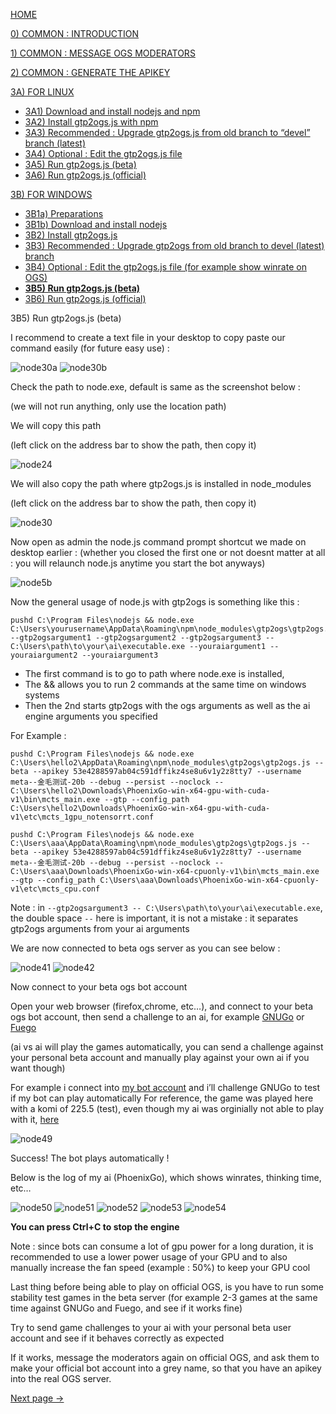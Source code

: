 [HOME](https://github.com/wonderingabout/gtp2ogs-tutorial)

[0) COMMON : INTRODUCTION](/docs/0-common-introduction.md)

[1) COMMON : MESSAGE OGS MODERATORS](/docs/1-common-message-ogs-moderators.md)

[2) COMMON : GENERATE THE APIKEY](/docs/2-common-generate-the-apikey.md)

[3A) FOR LINUX](/docs/3A0-FOR-LINUX.md)
  - [3A1) Download and install nodejs and npm](/docs/3A1-linux-download-install-nodejs.md)
  - [3A2) Install gtp2ogs.js with npm](/docs/3A2-linux-install-gt2ogs-js-with-npm.md)
  - [3A3) Recommended : Upgrade gtp2ogs.js from old branch to “devel” branch (latest)](/docs/3A3-linux-optional-upgrade-to-devel.md)
  - [3A4) Optional : Edit the gtp2ogs.js file](3A4-linux-optional-edit-gtp2ogs-js-file.md)
  - [3A5) Run gtp2ogs.js (beta)](/docs/3A5-linux-run-gtp2ogs-js-beta.md)
  - [3A6) Run gtp2ogs.js (official)](/docs/3A6-linux-run-gtp2ogs-js-beta.md)


[3B) FOR WINDOWS](/docs/3B0-FOR-WINDOWS.md)

  - [3B1a) Preparations](/docs/3B1a-windows-preparations.md)
  - [3B1b) Download and install nodejs](/docs/3B1b-windows-download-install-nodejs.md)
  - [3B2) Install gtp2ogs.js](/docs/3B2-windows-install-gt2ogs-js-with-npm.md)
  - [3B3) Recommended : Upgrade gtp2ogs from old branch to devel (latest) branch](/docs/3B3-windows-optional-upgrade-to-devel.md)
  - [3B4) Optional : Edit the gtp2ogs.js file (for example show winrate on OGS)](/docs/3B4-windows-optional-edit-gtp2ogs-js-file.md)
  - [**3B5) Run gtp2ogs.js (beta)**](/docs/3B5-windows-run-gtp2ogs-js-beta.md)
  - [3B6) Run gtp2ogs.js (official)](/docs/3B6-windows-run-gtp2ogs-js-beta.md)

3B5) Run gtp2ogs.js (beta)

I recommend to create a text file in your desktop to copy paste our command easily (for future easy use) : 

![node30a](https://github.com/wonderingabout/gtp2ogs-tutorial/blob/master/pictures/node30a.png?raw=true)
![node30b](https://github.com/wonderingabout/gtp2ogs-tutorial/blob/master/pictures/node30b.png?raw=true)

Check the path to node.exe, default is same as the screenshot below :

(we will not run anything, only use the location path)

We will copy this path 

(left click on the address bar to show the path, then copy it)

![node24](https://github.com/wonderingabout/gtp2ogs-tutorial/blob/master/pictures/node24.PNG?raw=true)

We will also copy the path where gtp2ogs.js is installed in node_modules

(left click on the address bar to show the path, then copy it)

![node30](https://github.com/wonderingabout/gtp2ogs-tutorial/blob/master/pictures/node30.png?raw=true)

Now open as admin the node.js command prompt shortcut we made on desktop earlier : 
(whether you closed the first one or not doesnt matter at all : you will relaunch node.js anytime you start the bot anyways)

![node5b](https://github.com/wonderingabout/gtp2ogs-tutorial/blob/master/pictures/node5b.png?raw=true)

Now the general usage of node.js with gtp2ogs is something like this : 

```
pushd C:\Program Files\nodejs && node.exe C:\Users\yourusername\AppData\Roaming\npm\node_modules\gtp2ogs\gtp2ogs.js --gtp2ogsargument1 --gtp2ogsargument2 --gtp2ogsargument3 -- C:\Users\path\to\your\ai\executable.exe --youraiargument1 --youraiargument2 --youraiargument3
```

- The first command is to go to path where node.exe is installed,
- The && allows you to run 2 commands at the same time on windows systems
- Then the 2nd starts gtp2ogs with the ogs arguments as well as the ai engine arguments you specified

For Example : 

```
pushd C:\Program Files\nodejs && node.exe C:\Users\hello2\AppData\Roaming\npm\node_modules\gtp2ogs\gtp2ogs.js --beta --apikey 53e4288597ab04c591dffikz4se8u6v1y2z8tty7 --username meta--金毛测试-20b --debug --persist --noclock -- C:\Users\hello2\Downloads\PhoenixGo-win-x64-gpu-with-cuda-v1\bin\mcts_main.exe --gtp --config_path C:\Users\hello2\Downloads\PhoenixGo-win-x64-gpu-with-cuda-v1\etc\mcts_1gpu_notensorrt.conf
```

```
pushd C:\Program Files\nodejs && node.exe C:\Users\aaa\AppData\Roaming\npm\node_modules\gtp2ogs\gtp2ogs.js --beta --apikey 53e4288597ab04c591dffikz4se8u6v1y2z8tty7 --username meta--金毛测试-20b --debug --persist --noclock -- C:\Users\aaa\Downloads\PhoenixGo-win-x64-cpuonly-v1\bin\mcts_main.exe --gtp --config_path C:\Users\aaa\Downloads\PhoenixGo-win-x64-cpuonly-v1\etc\mcts_cpu.conf
```

Note : in `--gtp2ogsargument3 -- C:\Users\path\to\your\ai\executable.exe`, the double space ` -- ` here is important, it is not a mistake : it separates gtp2ogs arguments from your ai arguments

We are now connected to beta ogs server as you can see below :

![node41](https://github.com/wonderingabout/gtp2ogs-tutorial/blob/master/pictures/node41.PNG?raw=true)
![node42](https://github.com/wonderingabout/gtp2ogs-tutorial/blob/master/pictures/node42.PNG?raw=true)

Now connect to your beta ogs bot account

Open your web browser (firefox,chrome, etc…), and connect to your beta ogs bot account, then send a challenge to an ai, for example [GNUGo](https://beta.online-go.com/player/3/) or [Fuego](https://beta.online-go.com/player/193/)

(ai vs ai will play the games automatically, you can send a challenge against your personal beta account and manually play against your own ai if you want though)

For example i connect into [my bot account](https://beta.online-go.com/player/787/) and i’ll challenge GNUGo to test if my bot can play automatically
For reference, the game was played here with a komi of 225.5 (test), even though my ai was orginially not able to play with it, [here](https://beta.online-go.com/game/3958) 

![node49](https://github.com/wonderingabout/gtp2ogs-tutorial/blob/master/pictures/node49.png?raw=true)

Success! The bot plays automatically !

Below is the log of my ai (PhoenixGo), which shows winrates, thinking time, etc…

![node50](https://github.com/wonderingabout/gtp2ogs-tutorial/blob/master/pictures/node50.PNG?raw=true)
![node51](https://github.com/wonderingabout/gtp2ogs-tutorial/blob/master/pictures/node51.PNG?raw=true)
![node52](https://github.com/wonderingabout/gtp2ogs-tutorial/blob/master/pictures/node52.PNG?raw=true)
![node53](https://github.com/wonderingabout/gtp2ogs-tutorial/blob/master/pictures/node53.PNG?raw=true)
![node54](https://github.com/wonderingabout/gtp2ogs-tutorial/blob/master/pictures/node54.PNG?raw=true)

**You can press Ctrl+C to stop the engine**

Note : since bots can consume a lot of gpu power for a long duration, it is recommended to use a lower power usage of your GPU and to also manually increase the fan speed (example : 50%) to keep your GPU cool

Last thing before being able to play on official OGS, is you have to run some stability test games in the beta server (for example 2-3 games at the same time against GNUGo and Fuego, and see if it works fine)

Try to send game challenges to your ai with your personal beta user account and see if it behaves correctly as expected

If it works, message the moderators again on official OGS, and ask them to make your official bot account into a grey name, so that you have an apikey into the real OGS server.

[Next page ->](/docs/3B6-windows-run-gtp2ogs-js-beta.md)
